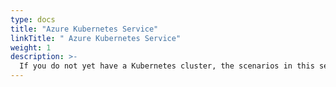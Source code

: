 ```yaml
---
type: docs
title: "Azure Kubernetes Service"
linkTitle: " Azure Kubernetes Service"
weight: 1
description: >-
  If you do not yet have a Kubernetes cluster, the scenarios in this section will guide on creating an AKS cluster with Azure Arc-enabled machine learning in an automated fashion using ARM templates. The ML pipeline trains an image classification model on the MNIST dataset from Blob Storage, and deploys the trained model as an inference endpoint on the Kubernetes Cluster. 
---
```

